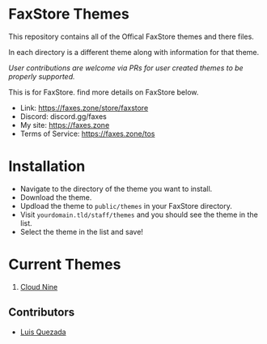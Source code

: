 # FaxStore Themes

This repository contains all of the Offical FaxStore themes and there files.

In each directory is a different theme along with information for that theme.

*User contributions are welcome via PRs for user created themes to be properly supported.* 

This is for FaxStore. find more details on FaxStore below.

- Link: https://faxes.zone/store/faxstore
- Discord: discord.gg/faxes
- My site: https://faxes.zone
- Terms of Service: https://faxes.zone/tos

# Installation
- Navigate to the directory of the theme you want to install.
- Download the theme.
- Updload the theme to `public/themes` in your FaxStore directory.
- Visit `yourdomain.tld/staff/themes` and you should see the theme in the list.
- Select the theme in the list and save!

# Current Themes
1. [Cloud Nine](/Cloud-Nine)

## Contributors 
- [Luis Quezada](https://quezada.nl)